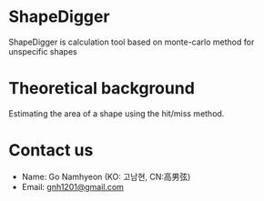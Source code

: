 # ShapeDigger
ShapeDigger is calculation tool based on monte-carlo method for unspecific shapes

# Theoretical background
Estimating the area of a shape using the hit/miss method.


# Contact us
- Name: Go Namhyeon (KO: 고남현, CN:高男弦)
- Email: gnh1201@gmail.com
